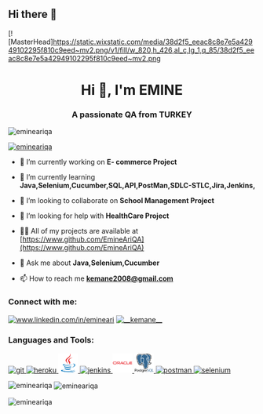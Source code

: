 ## Hi there 👋

[![MasterHead]https://static.wixstatic.com/media/38d2f5_eeac8c8e7e5a42949102295f810c9eed~mv2.png/v1/fill/w_820,h_426,al_c,lg_1,q_85/38d2f5_eeac8c8e7e5a42949102295f810c9eed~mv2.png
<h1 align="center">Hi 👋, I'm EMINE</h1>
<h3 align="center">A passionate QA from TURKEY</h3>

<p align="left"> <img src="https://komarev.com/ghpvc/?username=emineariqa&label=Profile%20views&color=0e75b6&style=flat" alt="emineariqa" /> </p>

<p align="left"> <a href="https://github.com/ryo-ma/github-profile-trophy"><img src="https://github-profile-trophy.vercel.app/?username=emineariqa" alt="emineariqa" /></a> </p>

- 🔭 I’m currently working on **E- commerce Project**

- 🌱 I’m currently learning **Java,Selenium,Cucumber,SQL,API,PostMan,SDLC-STLC,Jira,Jenkins,**

- 👯 I’m looking to collaborate on **School Management Project**

- 🤝 I’m looking for help with **HealthCare Project**

- 👨‍💻 All of my projects are available at [https://www.github.com/EmineAriQA](https://www.github.com/EmineAriQA)

- 💬 Ask me about **Java,Selenium,Cucumber**

- 📫 How to reach me **kemane2008@gmail.com**

<h3 align="left">Connect with me:</h3>
<p align="left">
<a href="https://linkedin.com/in/www.linkedin.com/in/emineari" target="blank"><img align="center" src="https://raw.githubusercontent.com/rahuldkjain/github-profile-readme-generator/master/src/images/icons/Social/linked-in-alt.svg" alt="www.linkedin.com/in/emineari" height="30" width="40" /></a>
<a href="https://instagram.com/__kemane__" target="blank"><img align="center" src="https://raw.githubusercontent.com/rahuldkjain/github-profile-readme-generator/master/src/images/icons/Social/instagram.svg" alt="__kemane__" height="30" width="40" /></a>
</p>

<h3 align="left">Languages and Tools:</h3>
<p align="left"> <a href="https://git-scm.com/" target="_blank" rel="noreferrer"> <img src="https://www.vectorlogo.zone/logos/git-scm/git-scm-icon.svg" alt="git" width="40" height="40"/> </a> <a href="https://heroku.com" target="_blank" rel="noreferrer"> <img src="https://www.vectorlogo.zone/logos/heroku/heroku-icon.svg" alt="heroku" width="40" height="40"/> </a> <a href="https://www.java.com" target="_blank" rel="noreferrer"> <img src="https://raw.githubusercontent.com/devicons/devicon/master/icons/java/java-original.svg" alt="java" width="40" height="40"/> </a> <a href="https://www.jenkins.io" target="_blank" rel="noreferrer"> <img src="https://www.vectorlogo.zone/logos/jenkins/jenkins-icon.svg" alt="jenkins" width="40" height="40"/> </a> <a href="https://www.oracle.com/" target="_blank" rel="noreferrer"> <img src="https://raw.githubusercontent.com/devicons/devicon/master/icons/oracle/oracle-original.svg" alt="oracle" width="40" height="40"/> </a> <a href="https://www.postgresql.org" target="_blank" rel="noreferrer"> <img src="https://raw.githubusercontent.com/devicons/devicon/master/icons/postgresql/postgresql-original-wordmark.svg" alt="postgresql" width="40" height="40"/> </a> <a href="https://postman.com" target="_blank" rel="noreferrer"> <img src="https://www.vectorlogo.zone/logos/getpostman/getpostman-icon.svg" alt="postman" width="40" height="40"/> </a> <a href="https://www.selenium.dev" target="_blank" rel="noreferrer"> <img src="https://raw.githubusercontent.com/detain/svg-logos/780f25886640cef088af994181646db2f6b1a3f8/svg/selenium-logo.svg" alt="selenium" width="40" height="40"/> </a> </p>

<p><img align="left" src="https://github-readme-stats.vercel.app/api/top-langs?username=emineariqa&show_icons=true&locale=en&layout=compact" alt="emineariqa" /></p>

<p>&nbsp;<img align="center" src="https://github-readme-stats.vercel.app/api?username=emineariqa&show_icons=true&locale=en" alt="emineariqa" /></p>

<p><img align="center" src="https://github-readme-streak-stats.herokuapp.com/?user=emineariqa&" alt="emineariqa" /></p>
